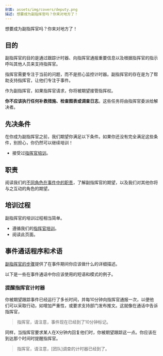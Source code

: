 ```yaml
---
封面: assets/img/covers/deputy.png
描述: 想要成为副指挥官吗？你来对地方了！
---
```

想要成为副指挥官吗？你来对地方了！

## 目的
副指挥官的目的是通过跟踪计时器、向指挥官通报重要信息以及根据指挥官的指示呼叫其他人员来支持指挥官。

指挥官需要专注于当前的问题，而不是担心监控计时器。副指挥官的存在是为了帮助支持指挥官，让他们专注于事件。

作为副指挥官，如果指挥官请求，你将被期望接管指挥权。

**你不应该执行任何补救措施、检查图表或调查日志**。这些任务将由指挥官委派给解决者。

## 先决条件
在你成为副指挥官之前，我们期望你满足以下条件。如果你还没有完全满足这些条件，别担心，你仍然可以继续培训！

* 接受过[指挥官培训](../training/incident_commander.md)。

## 职责
阅读我们的[不同角色在事件中的职责](../before/different_roles.md)，了解副指挥官的期望，以及我们对其他你将与之互动的角色的期望。

## 培训过程
副指挥官的培训过程相当简单。

* 遵循我们的[指挥官培训](../training/incident_commander.md)。
* 阅读此页面。

## 事件通话程序和术语
[副指挥官的步骤](../during/during_an_incident.md)提供了在事件期间你应该做什么的详细描述。

以下是一些在事件通话中你应该使用的短语和模式的例子。

### 提醒指挥官计时器
你被期望跟踪事件已经运行了多长时间，并每10分钟向指挥官通报一次，以便他们可以采取行动，如增加严重性，或要求支持部门发布推文。这就像在通话中告诉指挥官，

> 指挥官，请注意，事件现在已经到了10分钟标记。

同样，当指挥官要求某人在X分钟内回复他们时，你被期望跟踪这一点。你应该在到达那个时间时提醒指挥官。

> 指挥官，请注意，[团队]调查的计时器已经到了。